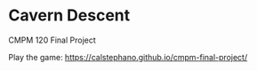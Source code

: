 # Cavern Descent

CMPM 120 Final Project

Play the game: https://calstephano.github.io/cmpm-final-project/
